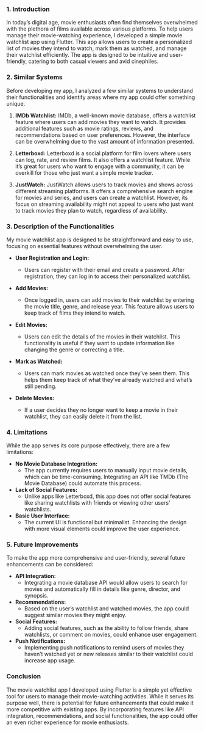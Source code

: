 ### **1. Introduction**
In today’s digital age, movie enthusiasts often find themselves overwhelmed with the plethora of films available across various platforms. To help users manage their movie-watching experience, I developed a simple movie watchlist app using Flutter. This app allows users to create a personalized list of movies they intend to watch, mark them as watched, and manage their watchlist efficiently. The app is designed to be intuitive and user-friendly, catering to both casual viewers and avid cinephiles.

### **2. Similar Systems**
Before developing my app, I analyzed a few similar systems to understand their functionalities and identify areas where my app could offer something unique.

1. **IMDb Watchlist:**
   IMDb, a well-known movie database, offers a watchlist feature where users can add movies they want to watch. It provides additional features such as movie ratings, reviews, and recommendations based on user preferences. However, the interface can be overwhelming due to the vast amount of information presented.

2. **Letterboxd:**
   Letterboxd is a social platform for film lovers where users can log, rate, and review films. It also offers a watchlist feature. While it’s great for users who want to engage with a community, it can be overkill for those who just want a simple movie tracker.

3. **JustWatch:**
   JustWatch allows users to track movies and shows across different streaming platforms. It offers a comprehensive search engine for movies and series, and users can create a watchlist. However, its focus on streaming availability might not appeal to users who just want to track movies they plan to watch, regardless of availability.

### **3. Description of the Functionalities**
My movie watchlist app is designed to be straightforward and easy to use, focusing on essential features without overwhelming the user.

- **User Registration and Login:**
  - Users can register with their email and create a password. After registration, they can log in to access their personalized watchlist.
  <!-- - *[Include a screenshot of the registration and login screens]* -->

- **Add Movies:**
  - Once logged in, users can add movies to their watchlist by entering the movie title, genre, and release year. This feature allows users to keep track of films they intend to watch.
  <!-- - *[Include a screenshot of the movie addition screen]* -->

- **Edit Movies:**
  - Users can edit the details of the movies in their watchlist. This functionality is useful if they want to update information like changing the genre or correcting a title.
  <!-- - *[Include a screenshot of the movie edit screen]* -->

- **Mark as Watched:**
  - Users can mark movies as watched once they’ve seen them. This helps them keep track of what they’ve already watched and what’s still pending.
  <!-- - *[Include a screenshot of the watched list]* -->

- **Delete Movies:**
  - If a user decides they no longer want to keep a movie in their watchlist, they can easily delete it from the list.
  <!-- - *[Include a screenshot of the delete option]* -->

### **4. Limitations**
While the app serves its core purpose effectively, there are a few limitations:
- **No Movie Database Integration:**
  - The app currently requires users to manually input movie details, which can be time-consuming. Integrating an API like TMDb (The Movie Database) could automate this process.
- **Lack of Social Features:**
  - Unlike apps like Letterboxd, this app does not offer social features like sharing watchlists with friends or viewing other users’ watchlists.
- **Basic User Interface:**
  - The current UI is functional but minimalist. Enhancing the design with more visual elements could improve the user experience.

### **5. Future Improvements**
To make the app more comprehensive and user-friendly, several future enhancements can be considered:
- **API Integration:**
  - Integrating a movie database API would allow users to search for movies and automatically fill in details like genre, director, and synopsis.
- **Recommendations:**
  - Based on the user’s watchlist and watched movies, the app could suggest similar movies they might enjoy.
- **Social Features:**
  - Adding social features, such as the ability to follow friends, share watchlists, or comment on movies, could enhance user engagement.
- **Push Notifications:**
  - Implementing push notifications to remind users of movies they haven’t watched yet or new releases similar to their watchlist could increase app usage.

### **Conclusion**
The movie watchlist app I developed using Flutter is a simple yet effective tool for users to manage their movie-watching activities. While it serves its purpose well, there is potential for future enhancements that could make it more competitive with existing apps. By incorporating features like API integration, recommendations, and social functionalities, the app could offer an even richer experience for movie enthusiasts.
